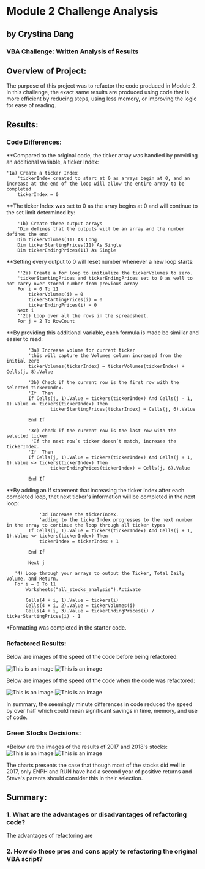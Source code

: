 # Module 2 Challenge Analysis 
## by Crystina Dang
### VBA Challenge: Written Analysis of Results

## Overview of Project:

The purpose of this project was to refactor the code produced in Module 2. In this challenge, the exact same results are produced using code that is more efficient by reducing steps, using less memory, or improving the logic for ease of reading.

## Results: 

### Code Differences:

**Compared to the original code, the ticker array was handled by providing an additional variable, a ticker Index:
```
'1a) Create a ticker Index
    'tickerIndex created to start at 0 as arrays begin at 0, and an increase at the end of the loop will allow the entire array to be completed
    tickerIndex = 0
```



**The ticker Index was set to 0 as the array begins at 0 and will continue to the set limit determined by:
```
    '1b) Create three output arrays
    'Dim defines that the outputs will be an array and the number defines the end
    Dim tickerVolumes(11) As Long
    Dim tickerStartingPrices(11) As Single
    Dim tickerEndingPrices(11) As Single
```




**Setting every output to 0 will reset number whenever a new loop starts:
    
```
    ''2a) Create a for loop to initialize the tickerVolumes to zero.
    'tickerStartingPrices and tickerEndingPrices set to 0 as well to not carry over stored number from previous array
    For i = 0 To 11
        tickerVolumes(i) = 0
        tickerStartingPrices(i) = 0
        tickerEndingPrices(i) = 0
    Next i
    ''2b) Loop over all the rows in the spreadsheet.
    For j = 2 To RowCount
```




**By providing this additional variable, each formula is made be similiar and easier to read:

```
        '3a) Increase volume for current ticker
        'this will capture the Volumes column increased from the initial zero
        tickerVolumes(tickerIndex) = tickerVolumes(tickerIndex) + Cells(j, 8).Value
        
        '3b) Check if the current row is the first row with the selected tickerIndex.
        'If  Then
        If Cells(j, 1).Value = tickers(tickerIndex) And Cells(j - 1, 1).Value <> tickers(tickerIndex) Then
                tickerStartingPrices(tickerIndex) = Cells(j, 6).Value
        
        End If
        
        '3c) check if the current row is the last row with the selected ticker
         'If the next row’s ticker doesn’t match, increase the tickerIndex.
        'If  Then
        If Cells(j, 1).Value = tickers(tickerIndex) And Cells(j + 1, 1).Value <> tickers(tickerIndex) Then
                tickerEndingPrices(tickerIndex) = Cells(j, 6).Value
            
        End If
```




**By adding an If statement that increasing the ticker Index after each completed loop, thet next ticker's information will be completed in the next loop:

```
            '3d Increase the tickerIndex.
            'adding to the tickerIndex progresses to the next number in the array to continue the loop through all ticker types
        If Cells(j, 1).Value = tickers(tickerIndex) And Cells(j + 1, 1).Value <> tickers(tickerIndex) Then
            tickerIndex = tickerIndex + 1
        
        End If

        Next j
 ```

 
 ```
    '4) Loop through your arrays to output the Ticker, Total Daily Volume, and Return.
    For i = 0 To 11
        Worksheets("all_stocks_analysis").Activate
        
        Cells(4 + i, 1).Value = tickers(i)
        Cells(4 + i, 2).Value = tickerVolumes(i)
        Cells(4 + i, 3).Value = tickerEndingPrices(i) / tickerStartingPrices(i) - 1
```
*Formatting was completed in the starter code.

### Refactored Results:

Below are images of the speed of the code before being refactored:


![This is an image](Resources/VBA_Challenge_2017.png)
![This is an image](Resources/VBA_Challenge_2018.png)

Below are images of the speed of the code when the code was refactored:


![This is an image](Resources/VBA_Challenge_2017_refactored.png)
![This is an image](Resources/VBA_Challenge_2018_refactored.png)

In summary, the seemingly minute differences in code reduced the speed by over half which could mean significant savings in time, memory, and use of code.

### Green Stocks Decisions:

*Below are the images of the results of 2017 and 2018's stocks: 
![This is an image](Resources/stocks_results_2017.png)
![This is an image](Resources/stocks_results_2018.png)

The charts presents the case that though most of the stocks did well in 2017, only ENPH and RUN have had a second year of positive returns and Steve's parents should consider this in their selection.


## Summary:

### 1. What are the advantages or disadvantages of refactoring code?
The advantages of refactoring are

### 2. How do these pros and cons apply to refactoring the original VBA script?


